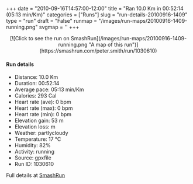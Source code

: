 +++
date = "2010-09-16T14:57:00-12:00"
title = "Ran 10.0 Km in 00:52:14 (05:13 min/Km)"
categories = ["Runs"]
slug = "run-details-20100916-1409"
type = "run"
draft = "False"
runmap = "/images/run-maps/20100916-1409-running.png"
svgmap = '<polyline points="0 58, 1 59, 7 54, 9 51, 13 49, 18 47, 20 48, 23 48, 26 46, 27 45, 30 44, 31 43, 41 44, 44 44, 46 46, 51 50, 55 53, 60 55, 61 55, 70 55, 79 52, 83 50, 89 51, 92 53, 96 52, 100 48, 98 43, 97 40, 100 47, 98 50, 94 52, 93 53, 82 50, 77 53, 67 56, 61 56, 56 54, 53 53, 46 46, 42 44, 27 44, 26 45, 23 48, 21 49, 19 47">'
+++



<!--more-->

<center>
[![Click to see the run on SmashRun](/images/run-maps/20100916-1409-running.png "A map of this run")](https://smashrun.com/peter.smith/run/1030610)
</center>

#### Run details

* Distance: 10.0 Km
* Duration: 00:52:14
* Average pace: 05:13 min/Km
* Calories: 293 Cal
* Heart rate (ave): 0 bpm
* Heart rate (max): 0 bpm
* Heart rate (min): 0 bpm
* Elevation gain: 53 m
* Elevation loss:  m
* Weather: partlycloudy
* Temperature: 17 &deg;C
* Humidity: 82%
* Activity: running
* Source: gpxfile
* Run ID: 1030610

Full details at [SmashRun](https://smashrun.com/peter.smith/run/1030610)